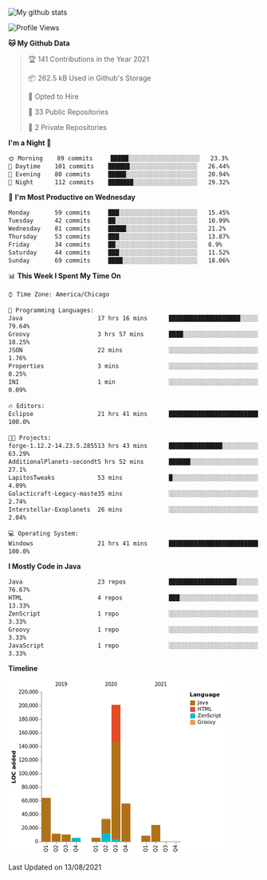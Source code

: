 ![My github stats](https://github-readme-stats.vercel.app/api?username=romvoid95&theme=gruvbox&include_all_commits=true&show_icons=true")

<!--START_SECTION:waka-->
![Profile Views](http://img.shields.io/badge/Profile%20Views-0-blue)

**🐱 My Github Data** 

> 🏆 141 Contributions in the Year 2021
 > 
> 📦 262.5 kB Used in Github's Storage 
 > 
> 💼 Opted to Hire
 > 
> 📜 33 Public Repositories 
 > 
> 🔑 2 Private Repositories  
 > 
**I'm a Night 🦉** 

```text
🌞 Morning    89 commits     █████░░░░░░░░░░░░░░░░░░░░   23.3% 
🌆 Daytime    101 commits    ██████░░░░░░░░░░░░░░░░░░░   26.44% 
🌃 Evening    80 commits     █████░░░░░░░░░░░░░░░░░░░░   20.94% 
🌙 Night      112 commits    ███████░░░░░░░░░░░░░░░░░░   29.32%

```
📅 **I'm Most Productive on Wednesday** 

```text
Monday       59 commits     ███░░░░░░░░░░░░░░░░░░░░░░   15.45% 
Tuesday      42 commits     ██░░░░░░░░░░░░░░░░░░░░░░░   10.99% 
Wednesday    81 commits     █████░░░░░░░░░░░░░░░░░░░░   21.2% 
Thursday     53 commits     ███░░░░░░░░░░░░░░░░░░░░░░   13.87% 
Friday       34 commits     ██░░░░░░░░░░░░░░░░░░░░░░░   8.9% 
Saturday     44 commits     ███░░░░░░░░░░░░░░░░░░░░░░   11.52% 
Sunday       69 commits     ████░░░░░░░░░░░░░░░░░░░░░   18.06%

```


📊 **This Week I Spent My Time On** 

```text
⌚︎ Time Zone: America/Chicago

💬 Programming Languages: 
Java                     17 hrs 16 mins      ████████████████████░░░░░   79.64% 
Groovy                   3 hrs 57 mins       ████░░░░░░░░░░░░░░░░░░░░░   18.25% 
JSON                     22 mins             ░░░░░░░░░░░░░░░░░░░░░░░░░   1.76% 
Properties               3 mins              ░░░░░░░░░░░░░░░░░░░░░░░░░   0.25% 
INI                      1 min               ░░░░░░░░░░░░░░░░░░░░░░░░░   0.09%

🔥 Editors: 
Eclipse                  21 hrs 41 mins      █████████████████████████   100.0%

🐱‍💻 Projects: 
forge-1.12.2-14.23.5.285513 hrs 43 mins      ███████████████░░░░░░░░░░   63.29% 
AdditionalPlanets-secondt5 hrs 52 mins       ██████░░░░░░░░░░░░░░░░░░░   27.1% 
LapitosTweaks            53 mins             █░░░░░░░░░░░░░░░░░░░░░░░░   4.09% 
Galacticraft-Legacy-maste35 mins             ░░░░░░░░░░░░░░░░░░░░░░░░░   2.74% 
Interstellar-Exoplanets  26 mins             ░░░░░░░░░░░░░░░░░░░░░░░░░   2.04%

💻 Operating System: 
Windows                  21 hrs 41 mins      █████████████████████████   100.0%

```

**I Mostly Code in Java** 

```text
Java                     23 repos            ███████████████████░░░░░░   76.67% 
HTML                     4 repos             ███░░░░░░░░░░░░░░░░░░░░░░   13.33% 
ZenScript                1 repo              ░░░░░░░░░░░░░░░░░░░░░░░░░   3.33% 
Groovy                   1 repo              ░░░░░░░░░░░░░░░░░░░░░░░░░   3.33% 
JavaScript               1 repo              ░░░░░░░░░░░░░░░░░░░░░░░░░   3.33%

```


**Timeline**

![Chart not found](https://raw.githubusercontent.com/ROMVoid95/ROMVoid95/master/charts/bar_graph.png) 


 Last Updated on 13/08/2021
<!--END_SECTION:waka-->
